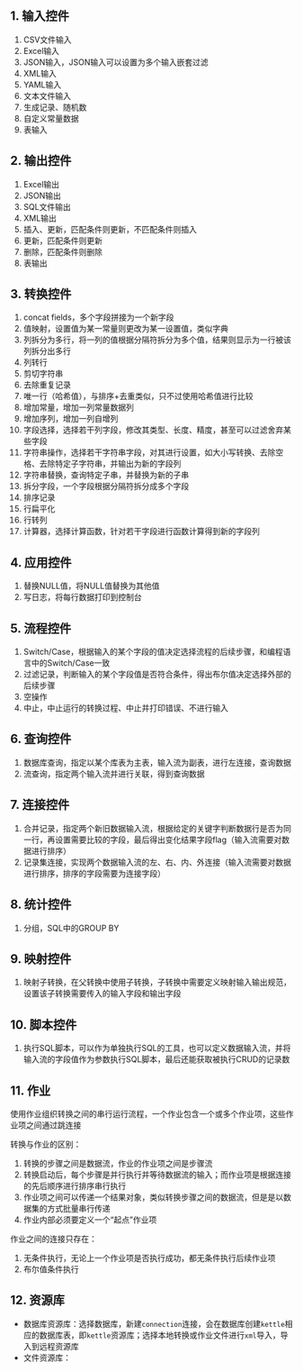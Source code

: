 ## 1. 输入控件

1. CSV文件输入
2. Excel输入
3. JSON输入，JSON输入可以设置为多个输入嵌套过滤
4. XML输入
5. YAML输入
6. 文本文件输入
7. 生成记录、随机数
8. 自定义常量数据
9. 表输入

## 2. 输出控件

1. Excel输出
2. JSON输出
3. SQL文件输出
4. XML输出
5. 插入、更新，匹配条件则更新，不匹配条件则插入
6. 更新，匹配条件则更新
7. 删除，匹配条件则删除
8. 表输出

## 3. 转换控件

1. concat fields，多个字段拼接为一个新字段
2. 值映射，设置值为某一常量则更改为某一设置值，类似字典
3. 列拆分为多行，将一列的值根据分隔符拆分为多个值，结果则显示为一行被该列拆分出多行
4. 列转行
5. 剪切字符串
6. 去除重复记录
7. 唯一行（哈希值），与排序+去重类似，只不过使用哈希值进行比较
8. 增加常量，增加一列常量数据列
9. 增加序列，增加一列自增列
10. 字段选择，选择若干列字段，修改其类型、长度、精度，甚至可以过滤舍弃某些字段
11. 字符串操作，选择若干字符串字段，对其进行设置，如大小写转换、去除空格、去除特定子字符串，并输出为新的字段列
12. 字符串替换，查询特定子串，并替换为新的子串
13. 拆分字段，一个字段根据分隔符拆分成多个字段
14. 排序记录
15. 行扁平化
16. 行转列
17. 计算器，选择计算函数，针对若干字段进行函数计算得到新的字段列

## 4. 应用控件

1. 替换NULL值，将NULL值替换为其他值
2. 写日志，将每行数据打印到控制台

## 5. 流程控件

1. Switch/Case，根据输入的某个字段的值决定选择流程的后续步骤，和编程语言中的Switch/Case一致
2. 过滤记录，判断输入的某个字段值是否符合条件，得出布尔值决定选择外部的后续步骤
3. 空操作
4. 中止，中止运行的转换过程、中止并打印错误、不进行输入

## 6. 查询控件

1. 数据库查询，指定以某个库表为主表，输入流为副表，进行左连接，查询数据
2. 流查询，指定两个输入流并进行关联，得到查询数据

## 7. 连接控件

1. 合并记录，指定两个新旧数据输入流，根据给定的关键字判断数据行是否为同一行，再设置需要比较的字段，最后得出变化结果字段flag（输入流需要对数据进行排序）
2. 记录集连接，实现两个数据输入流的左、右、内、外连接（输入流需要对数据进行排序，排序的字段需要为连接字段）

## 8. 统计控件

1. 分组，SQL中的GROUP BY

## 9. 映射控件

1. 映射子转换，在父转换中使用子转换，子转换中需要定义映射输入输出规范，设置该子转换需要传入的输入字段和输出字段

## 10. 脚本控件

1. 执行SQL脚本，可以作为单独执行SQL的工具，也可以定义数据输入流，并将输入流的字段值作为参数执行SQL脚本，最后还能获取被执行CRUD的记录数

## 11. 作业

使用作业组织转换之间的串行运行流程，一个作业包含一个或多个作业项，这些作业项之间通过跳连接

转换与作业的区别：
1. 转换的步骤之间是数据流，作业的作业项之间是步骤流
2. 转换启动后，每个步骤是并行执行并等待数据流的输入；而作业项是根据连接的先后顺序进行排序串行执行
3. 作业项之间可以传递一个结果对象，类似转换步骤之间的数据流，但是是以数据集的方式批量串行传递
4. 作业内部必须要定义一个“起点”作业项

作业之间的连接只存在：
1. 无条件执行，无论上一个作业项是否执行成功，都无条件执行后续作业项
2. 布尔值条件执行

## 12. 资源库
- 数据库资源库：选择数据库，新建`connection`连接，会在数据库创建`kettle`相应的数据库表，即`kettle`资源库；选择本地转换或作业文件进行`xml`导入，导入到远程资源库
- 文件资源库：